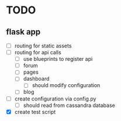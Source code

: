 # TODO

## flask app

- [ ] routing for static assets
- [ ] routing for api calls
  - [ ] use blueprints to register api
  - [ ] forum
  - [ ] pages
  - [ ] dashboard
    - [ ] should modify configuration
  - [ ] blog
- [ ] create configuration via config.py
  - [ ] should read from cassandra database
- [x] create test script
